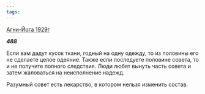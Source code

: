 ```yaml
---
tags:
---
```



[Агни-Йога 1929г](/agni/1929)



___488___

Если вам дадут кусок ткани, годный на одну одежду, то из половины его не сделаете целое одеяние. Также если последуете половине совета, то и не получите полного следствия. Люди любят вынуть часть совета и затем жаловаться на неисполнение надежд.   



Разумный совет есть лекарство, в котором нельзя изменить состав.